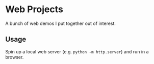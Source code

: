 # Web Projects
A bunch of web demos I put together out of interest.

## Usage
Spin up a local web server (e.g. `python -m http.server`) and run in a browser.